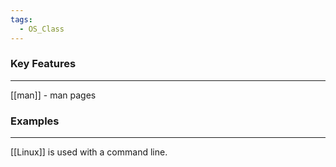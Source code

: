```yaml
---
tags:
  - OS_Class
---
```

### Key Features
---
[[man]] - man pages
### Examples
---
[[Linux]] is used with a command line. 

